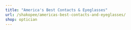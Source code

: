 ```yaml
---
title: "America's Best Contacts & Eyeglasses"
url: /shakopee/americas-best-contacts-and-eyeglasses/
shop: optician
---
```

